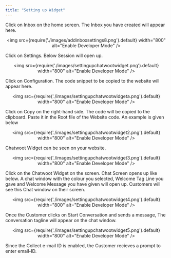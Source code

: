 ```yaml
---
title: "Setting up Widget"
---
```


Click on Inbox on the home screen. The Inbox you have created will appear here.

<div align="center">

<img src={require('./images/addinboxsettings8.png').default} width="800" alt="Enable Developer Mode" />

</div>

Click on Settings. Below Session will open up.

<div align="center">

<img src={require('./images/settingupchatwootwidget.png').default} width="800" alt="Enable Developer Mode" />

</div>
Click on Configuration. The code snippet to be copied to the website will appear here.

<div align="center">

<img src={require('./images/settingupchatwootwidgeta.png').default} width="800" alt="Enable Developer Mode" />

</div>


Click on Copy on the right-hand side. The code will be copied to the clipboard. Paste it in the Root file of the Website code.
An example is given below

<div align="center">

<img src={require('./images/settingupchatwootwidget2.png').default} width="800" alt="Enable Developer Mode" />

</div>

Chatwoot Widget can be seen on your website.

<div align="center">

<img src={require('./images/settingupchatwootwidget3.png').default} width="800" alt="Enable Developer Mode" />

</div>

 Click on the Chatwoot Widget on the screen. Chat Screen opens up like below. A chat window with the colour you selected,
Welcome Tag Line you gave and Welcome Message you have given will open up. Customers will see this Chat window on their screen.
 <div align="center">

<img src={require('./images/settingupchatwootwidget4.png').default} width="800" alt="Enable Developer Mode" />

</div>

Once the Customer clicks on Start Conversation and sends a message, The conversation tagline will appear on the chat window.

 <div align="center">

<img src={require('./images/settingupchatwootwidget5.png').default} width="800" alt="Enable Developer Mode" />

</div>

Since the Collect e-mail ID is enabled, the Customer recieves a prompt to enter email-ID.
